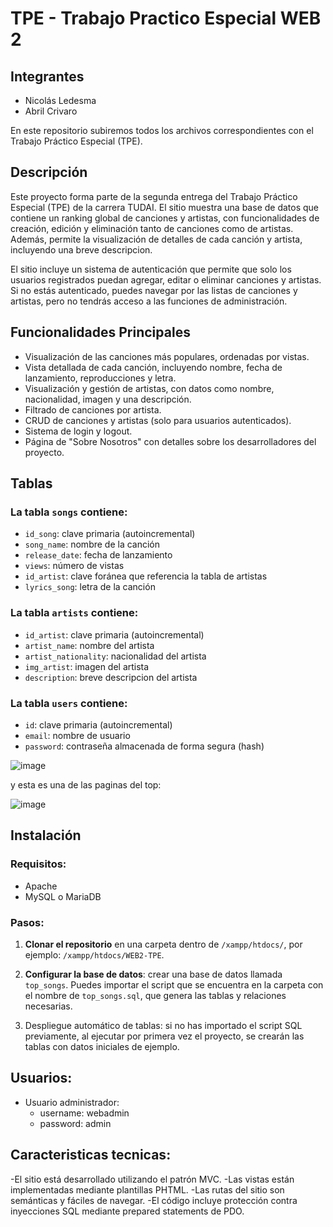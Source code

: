 # TPE - Trabajo Practico Especial WEB 2

## Integrantes

- Nicolás Ledesma
- Abril Crivaro

En este repositorio subiremos todos los archivos correspondientes con el Trabajo Práctico Especial (TPE).

## Descripción

Este proyecto forma parte de la segunda entrega del Trabajo Práctico Especial (TPE) de la carrera TUDAI. El sitio muestra una base de datos que contiene un ranking global de canciones y artistas, con funcionalidades de creación, edición y eliminación tanto de canciones como de artistas. Además, permite la visualización de detalles de cada canción y artista, incluyendo una breve descripcion.

El sitio incluye un sistema de autenticación que permite que solo los usuarios registrados puedan agregar, editar o eliminar canciones y artistas. Si no estás autenticado, puedes navegar por las listas de canciones y artistas, pero no tendrás acceso a las funciones de administración.

## Funcionalidades Principales

- Visualización de las canciones más populares, ordenadas por vistas.
- Vista detallada de cada canción, incluyendo nombre, fecha de lanzamiento, reproducciones y letra.
- Visualización y gestión de artistas, con datos como nombre, nacionalidad, imagen y una descripción.
- Filtrado de canciones por artista.
- CRUD de canciones y artistas (solo para usuarios autenticados).
- Sistema de login y logout.
- Página de "Sobre Nosotros" con detalles sobre los desarrolladores del proyecto.

## Tablas

### La tabla `songs` contiene:
- `id_song`: clave primaria (autoincremental)
- `song_name`: nombre de la canción
- `release_date`: fecha de lanzamiento
- `views`: número de vistas
- `id_artist`: clave foránea que referencia la tabla de artistas
- `lyrics_song`: letra de la canción

### La tabla `artists` contiene:
- `id_artist`: clave primaria (autoincremental)
- `artist_name`: nombre del artista
- `artist_nationality`: nacionalidad del artista
- `img_artist`: imagen del artista
- `description`: breve descripcion del artista

### La tabla `users` contiene:
- `id`: clave primaria (autoincremental)
- `email`: nombre de usuario
- `password`: contraseña almacenada de forma segura (hash)

![image](https://github.com/user-attachments/assets/4710ef99-5197-4b8a-8cf3-b42a0c03d616)

y esta es una de las paginas del top:

![image](https://github.com/user-attachments/assets/81855a82-22ff-476c-bede-eff906878b3c)

## Instalación

### Requisitos:
- Apache
- MySQL o MariaDB

### Pasos:
1. **Clonar el repositorio** en una carpeta dentro de `/xampp/htdocs/`, por ejemplo: `/xampp/htdocs/WEB2-TPE`.
   
2. **Configurar la base de datos**: crear una base de datos llamada `top_songs`. Puedes importar el script que se encuentra en la carpeta con el nombre de `top_songs.sql`, que genera las tablas y relaciones necesarias.

3. Despliegue automático de tablas: si no has importado el script SQL previamente, al ejecutar por primera vez el proyecto, se crearán las tablas con datos iniciales de ejemplo.

## Usuarios:
- Usuario administrador:
  - username: webadmin
  - password: admin
 
## Caracteristicas tecnicas:
 
-El sitio está desarrollado utilizando el patrón MVC.
-Las vistas están implementadas mediante plantillas PHTML.
-Las rutas del sitio son semánticas y fáciles de navegar.
-El código incluye protección contra inyecciones SQL mediante prepared statements de PDO.



